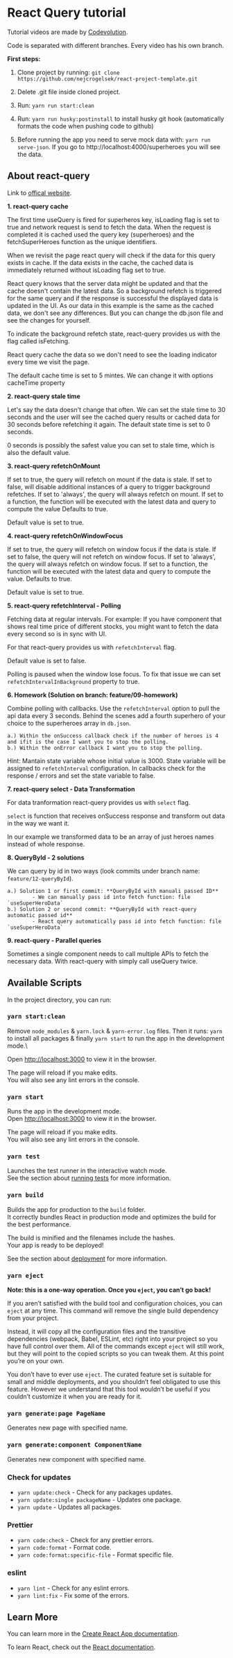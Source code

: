 # React Query tutorial

Tutorial videos are made by [Codevolution](https://www.youtube.com/watch?v=Ev60HKYFM0s&list=PLC3y8-rFHvwjTELCrPrcZlo6blLBUspd2&index=3).

Code is separated with different branches. Every video has his own branch.

**First steps:**

1. Clone project by running:
   `git clone https://github.com/nejcrogelsek/react-project-template.git`
2. Delete .git file inside cloned project.
3. Run: `yarn run start:clean`
4. Run: `yarn run husky:postinstall` to install husky git hook (automatically formats the code when pushing code to github)

5. Before running the app you need to serve mock data with: `yarn run serve-json`. If you go to http://localhost:4000/superheroes you will see the data.

## About react-query

Link to [offical website](https://react-query.tanstack.com/).

**1. react-query cache**

The first time useQuery is fired for superheros key, isLoading flag is set to true and network request is send to fetch the data. When the request is completed it is cached used the query key (superheroes) and the fetchSuperHeroes function as the unique identifiers.

When we revisit the page react query will check if the data for this query exists in cache. If the data exists in the cache, the cached data is immediately returned without isLoading flag set to true.

React query knows that the server data might be updated and that the cache doesn't contain the latest data. So a background refetch is triggered for the same query and if the response is successful the displayed data is updated in the UI.
As our data in this example is the same as the cached data, we don't see any differences. But you can change the db.json file and see the changes for yourself.

To indicate the background refetch state, react-query provides us with the flag called isFetching.

React query cache the data so we don't need to see the loading indicator every time we visit the page.

The default cache time is set to 5 mintes. We can change it with options cacheTime property

**2. react-query stale time**

Let's say the data doesn't change that often. We can set the stale time to 30 seconds and the user will see the cached query results or cached data for 30 seconds before refetching it again. The default state time is set to 0 seconds.

0 seconds is possibly the safest value you can set to stale time, which is also the default value.

**3. react-query refetchOnMount**

If set to true, the query will refetch on mount if the data is stale. If set to false, will disable additional instances of a query to trigger background refetches. If set to 'always', the query will always refetch on mount. If set to a function, the function will be executed with the latest data and query to compute the value Defaults to true.

Default value is set to true.

**4. react-query refetchOnWindowFocus**

If set to true, the query will refetch on window focus if the data is stale. If set to false, the query will not refetch on window focus. If set to 'always', the query will always refetch on window focus. If set to a function, the function will be executed with the latest data and query to compute the value. Defaults to true.

Default value is set to true.

**5. react-query refetchInterval - Polling**

Fetching data at regular intervals. For example: If you have component that shows real time price of different stocks, you might want to fetch the data every second so is in sync with UI.

For that react-query provides us with `refetchInterval` flag.

Default value is set to false.

Polling is paused when the window lose focus. To fix that issue we can set `refetchIntervalInBackground` property to true.

**6. Homework (Solution on branch: feature/09-homework)**

Combine polling with callbacks. Use the `refetchInterval` option to pull the api data every 3 seconds. Behind the scenes add a fourth superhero of your choice to the superheroes array in `db.json`.

    a.) Within the onSuccess callback check if the number of heroes is 4 and ifit is the case I want you to stop the polling.
    b.) Within the onError callback I want you to stop the polling.

Hint:
Mantain state variable whose initial value is 3000. State variable will be assigned to `refetchInterval` configuration. In callbacks check for the response / errors and set the state variable to false.

**7. react-query select - Data Transformation**

For data tranformation react-query provides us with `select` flag.

`select` is function that receives onSuccess response and transform out data in the way we want it.

In our example we transformed data to be an array of just heroes names instead of whole response.

**8. QueryById - 2 solutions**

We can query by id in two ways (look commits under branch name: `feature/12-queryById`).

    a.) Solution 1 or first commit: **QueryById with manuali passed ID**
    		- We can manually pass id into fetch function: file `useSuperHeroData`
    b.) Solution 2 or second commit: **QueryById with react-query automatic passed id**
    		- React query automatically pass id into fetch function: file `useSuperHeroData`

**9. react-query - Parallel queries**

Sometimes a single component needs to call multiple APIs to fetch the necessary data. With react-query with simply call useQuery twice.

## Available Scripts

In the project directory, you can run:

### `yarn start:clean`

Remove `node_modules` & `yarn.lock` & `yarn-error.log` files.
Then it runs: `yarn` to install all packages & finally `yarn start` to run the app in the development mode.\

Open [http://localhost:3000](http://localhost:3000) to view it in the browser.

The page will reload if you make edits.\
You will also see any lint errors in the console.

### `yarn start`

Runs the app in the development mode.\
Open [http://localhost:3000](http://localhost:3000) to view it in the browser.

The page will reload if you make edits.\
You will also see any lint errors in the console.

### `yarn test`

Launches the test runner in the interactive watch mode.\
See the section about [running tests](https://facebook.github.io/create-react-app/docs/running-tests) for more information.

### `yarn build`

Builds the app for production to the `build` folder.\
It correctly bundles React in production mode and optimizes the build for the best performance.

The build is minified and the filenames include the hashes.\
Your app is ready to be deployed!

See the section about [deployment](https://facebook.github.io/create-react-app/docs/deployment) for more information.

### `yarn eject`

**Note: this is a one-way operation. Once you `eject`, you can’t go back!**

If you aren’t satisfied with the build tool and configuration choices, you can `eject` at any time. This command will remove the single build dependency from your project.

Instead, it will copy all the configuration files and the transitive dependencies (webpack, Babel, ESLint, etc) right into your project so you have full control over them. All of the commands except `eject` will still work, but they will point to the copied scripts so you can tweak them. At this point you’re on your own.

You don’t have to ever use `eject`. The curated feature set is suitable for small and middle deployments, and you shouldn’t feel obligated to use this feature. However we understand that this tool wouldn’t be useful if you couldn’t customize it when you are ready for it.

### `yarn generate:page PageName`

Generates new page with specified name.

### `yarn generate:component ComponentName`

Generates new component with specified name.

### Check for updates

- `yarn update:check` - Check for any packages updates.
- `yarn update:single packageName` - Updates one package.
- `yarn update` - Updates all packages.

### Prettier

- `yarn code:check` - Check for any prettier errors.
- `yarn code:format` - Format code.
- `yarn code:format:specific-file` - Format specific file.

### eslint

- `yarn lint` - Check for any eslint errors.
- `yarn lint:fix` - Fix some of the errors.

## Learn More

You can learn more in the [Create React App documentation](https://facebook.github.io/create-react-app/docs/getting-started).

To learn React, check out the [React documentation](https://reactjs.org/).
